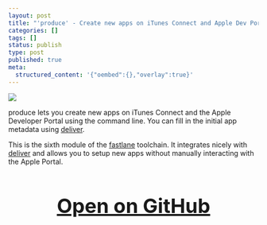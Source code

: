 ```yaml
---
layout: post
title: "'produce' - Create new apps on iTunes Connect and Apple Dev Portal"
categories: []
tags: []
status: publish
type: post
published: true
meta:
  structured_content: '{"oembed":{},"overlay":true}'
---
```


[![](/squarespace_images/static_545299aae4b0e9514fe30c95_54529a29e4b025a90f45cc50_54c8ebabe4b0864b2d45c2e2_1422453680525__img.png_)](https://github.com/KrauseFx/produce)
  


produce lets you create new apps on iTunes Connect and the Apple Developer Portal using the command line. You can fill in the initial app metadata using 
[deliver](https://github.com/KrauseFx/deliver). 

This is the sixth module of the 
[fastlane](https://fastlane.tools) toolchain. It integrates nicely with 
[deliver](https://github.com/KrauseFx/deliver) and allows you to setup new apps without manually interacting with the Apple Portal.

<h3 style="text-align: center; font-size: 40px;">
  <a href="https://github.com/KrauseFx/produce" target="_blank" style="text-decoration: underline;">
    Open on GitHub
  </a>
</h3>
